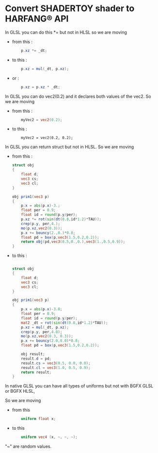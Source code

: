 # Convert SHADERTOY shader to HARFANG® API

In GLSL you can do this *= but not in HLSL so we are moving 

 - from this :
    ```glsl
        p.xz *= _dt;
    ```

 - to this :

    ```glsl
        p.xz = mul(_dt, p.xz);
    ```

 - or :

    ```glsl
        p.xz = p.xz * _dt;
    ```

In GLSL you can do vec2(0.2) and it declares both values of the vec2.
So we are moving 

 - from this :

    ```glsl
        myVec2 = vec2(0.2);
    ```

 - to this : 

    ```
        myVec2 = vec2(0.2, 0.2);
    ```

In GLSL you can return struct but not in HLSL.
So we are moving

 - from this :

    ```glsl
    struct obj
    {
        float d;
        vec3 cs;
        vec3 cl;
    }

    obj prim1(vec3 p)
    {
        p.x = abs(p.x)-3.;
        float per = 0.9;
        float id = round(p.y/per);
        p.xz *= rot(sin(dt(0.8,id*1.2)*TAU));
        crep(p.y, per,4.);
        mo(p.xz,vec2(0.3));
        p.x += bouncy(2.,0.)*0.8;
        float pd = box(p,vec3(1.5,0.2,0.2));
        return obj(pd,vec3(0.5,0.,0.),vec3(1.,0.5,0.9));
    }
    ```

 - to this : 

    ```glsl

    struct obj
    {
        float d;
        vec3 cs;
        vec3 cl;
    }

    obj prim1(vec3 p)
    {
        p.x = abs(p.x)-3.0;
        float per = 0.9;
        float id = round(p.y/per);
        mat2 _dt = rot(sin(dt(0.8,id*1.2)*TAU));
        p.xz = mul(_dt, p.xz); 
        crep(p.y, per,4.0);
        mo(p.xz,vec2(0.3, 0.3));
        p.x += bouncy(2.0,0.0)*0.8;
        float pd = box(p,vec3(1.5,0.2,0.2));

        obj result; 
        result.d = pd;
        result.cs = vec3(0.5, 0.0, 0.0);
        result.cl = vec3(1.0, 0.5, 0.9);
        return result;
    }
    ```

In native GLSL you can have all types of uniforms but not with BGFX GLSL or BGFX HLSL,

So we are moving 

 - from this 

    ```glsl
        uniform float x;
    ```

 - to this 

    ```glsl
        uniform vec4 (x, ~, ~, ~);
    ```

"~" are random values.